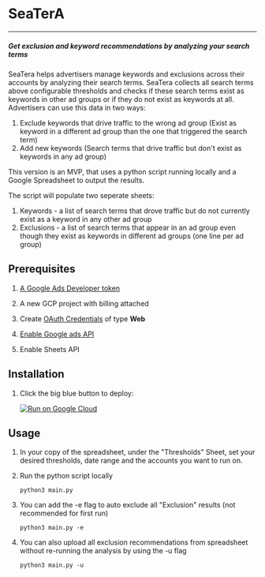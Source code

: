 # SeaTerA
***
##### Get exclusion and keyword recommendations by analyzing your search terms

SeaTera helps advertisers manage keywords and exclusions across their accounts by analyzing their search terms.
SeaTera collects all search terms above configurable thresholds and checks if these search terms exist as keywords in other ad groups or if they do not exist as keywords at all. 
Advertisers can use this data in two ways:
1. Exclude keywords that drive traffic to the wrong ad group (Exist as keyword in a different ad group than the one that triggered the search term)
2. Add new keywords (Search terms that drive traffic but don't exist as keywords in any ad group)

This version is an MVP, that uses a python script running locally and a Google Spreadsheet to output the results.

The script will populate two seperate sheets:
1. Keywords - a list of search terms that drove traffic but do not currently exist as a keyword in any other ad group
2. Exclusions - a list of search terms that appear in an ad group even though they exist as keywords in different ad groups (one line per ad group)



## Prerequisites

1. [A Google Ads Developer token](https://developers.google.com/google-ads/api/docs/first-call/dev-token#:~:text=A%20developer%20token%20from%20Google,SETTINGS%20%3E%20SETUP%20%3E%20API%20Center.)

1. A new GCP project with billing attached

1. Create [OAuth Credentials](https://console.cloud.google.com/apis/credentials/oauthclient) of type **Web**

1. [Enable Google ads API](https://developers.google.com/google-ads/api/docs/first-call/oauth-cloud-project#enable_the_in_your_project)
1. Enable Sheets API


## Installation

1. Click the big blue button to deploy:
   
   [![Run on Google Cloud](https://deploy.cloud.run/button.svg)](https://deploy.cloud.run)


## Usage

1. In your copy of the spreadsheet, under the "Thresholds" Sheet, set your desired thresholds, date range and the accounts you want to run on.

1. Run the python script locally
    ```shell
    python3 main.py
    ```
1. You can add the -e flag to auto exclude all "Exclusion" results (not recommended for first run)
    ```shell
    python3 main.py -e
    ```
1. You can also upload all exclusion recommendations from spreadsheet without re-running the analysis by using the -u flag
    ```shell
    python3 main.py -u
    ```
